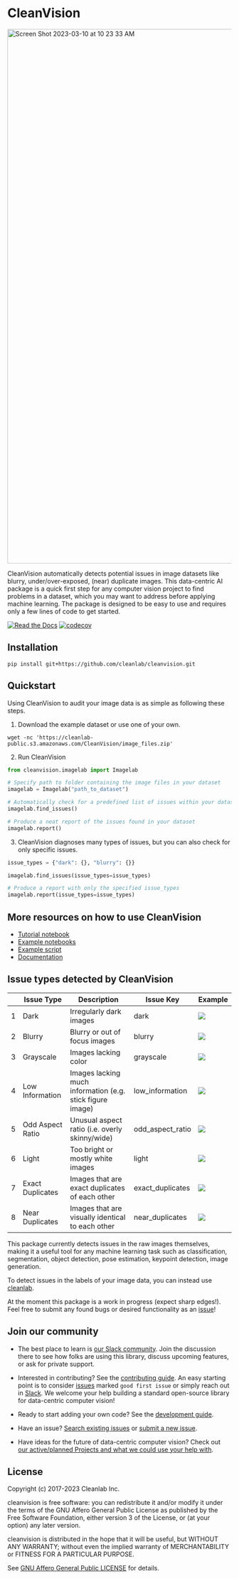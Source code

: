 [//]: # (![]&#40;https://raw.githubusercontent.com/cleanlab/assets/master/cleanlab/cleanvision_logo_open_source_transparent.png&#41;)

# CleanVision
<img width="1200" alt="Screen Shot 2023-03-10 at 10 23 33 AM" src="https://user-images.githubusercontent.com/10901697/224394144-bb0e1c85-6851-4828-bcd2-4ed234270a78.png">

CleanVision automatically detects potential issues in image datasets like blurry, under/over-exposed, (near) duplicate
images. This data-centric AI package is a quick first step for any computer vision project to find problems in a
dataset, which you may want to address before applying machine learning. The package is designed to be easy to use and
requires only a few lines of code to get started.

[![Read the Docs](https://readthedocs.org/projects/cleanvision/badge/?version=latest)](https://cleanvision.readthedocs.io/en/latest/)
[![codecov](https://codecov.io/github/cleanlab/cleanvision/branch/main/graph/badge.svg?token=y1N6MluN9H)](https://codecov.io/gh/cleanlab/cleanvision)

## Installation

```shell
pip install git+https://github.com/cleanlab/cleanvision.git
```

## Quickstart

Using CleanVision to audit your image data is as simple as following these steps.

1. Download the example dataset or use one of your own.

```shell
wget -nc 'https://cleanlab-public.s3.amazonaws.com/CleanVision/image_files.zip'
```

2. Run CleanVision

```python
from cleanvision.imagelab import Imagelab

# Specify path to folder containing the image files in your dataset
imagelab = Imagelab("path_to_dataset")

# Automatically check for a predefined list of issues within your dataset
imagelab.find_issues()

# Produce a neat report of the issues found in your dataset
imagelab.report()
```

3. CleanVision diagnoses many types of issues, but you can also check for only specific issues.

```python
issue_types = {"dark": {}, "blurry": {}}

imagelab.find_issues(issue_types=issue_types)

# Produce a report with only the specified issue_types
imagelab.report(issue_types=issue_types)
```

## More resources on how to use CleanVision

- [Tutorial notebook](https://github.com/cleanlab/cleanvision/blob/main/examples/demo.ipynb)
- [Example notebooks](https://github.com/cleanlab/cleanvision-examples)
- [Example script](https://github.com/cleanlab/cleanvision/blob/main/examples/run.py)
- [Documentation](https://cleanvision.readthedocs.io/)

## Issue types detected by CleanVision

|     | Issue Type       | Description                                               | Issue Key        | Example                                                                    |
|-----|------------------|-----------------------------------------------------------|------------------|----------------------------------------------------------------------------|
| 1   | Dark             | Irregularly dark images                                   | dark             | ![](https://raw.githubusercontent.com/cleanlab/assets/cleanvision-images/cleanvision/example_issue_images/dark.jpg) |
| 2   | Blurry           | Blurry or out of focus images                             | blurry           | ![](https://raw.githubusercontent.com/cleanlab/assets/cleanvision-images/cleanvision/example_issue_images/blurry.png)                                         |
| 3   | Grayscale        | Images lacking color                                      | grayscale        | ![](https://raw.githubusercontent.com/cleanlab/assets/cleanvision-images/cleanvision/example_issue_images/grayscale.jpg)                                      |
| 4   | Low Information  | Images lacking much information (e.g. stick figure image) | low_information  | ![](https://raw.githubusercontent.com/cleanlab/assets/cleanvision-images/cleanvision/example_issue_images/low_information.jpg)                                |
| 5   | Odd Aspect Ratio | Unusual aspect ratio (i.e. overly skinny/wide)            | odd_aspect_ratio | ![](https://raw.githubusercontent.com/cleanlab/assets/cleanvision-images/cleanvision/example_issue_images/odd_aspect_ratio.jpg)                               |
| 6   | Light            | Too bright or mostly white images                         | light            | ![](https://raw.githubusercontent.com/cleanlab/assets/cleanvision-images/cleanvision/example_issue_images/light.jpg)                                          |
| 7   | Exact Duplicates | Images that are exact duplicates of each other            | exact_duplicates | ![](https://raw.githubusercontent.com/cleanlab/assets/cleanvision-images/cleanvision/example_issue_images/exact_duplicates.png)                               |
| 8   | Near Duplicates  | Images that are visually identical to each other          | near_duplicates  | ![](https://raw.githubusercontent.com/cleanlab/assets/cleanvision-images/cleanvision/example_issue_images/near_duplicates.png)                                |

This package currently detects issues in the raw images themselves, making it a useful tool for any machine learning
task such as classification, segmentation, object detection, pose estimation, keypoint detection, image generation.

To detect issues in the labels of your image data, you can instead
use [cleanlab](https://github.com/cleanlab/cleanlab/).

At the moment this package is a work in progress (expect sharp edges!).
Feel free to submit any found bugs or desired functionality as an [issue][issue]!

## Join our community

* The best place to learn is [our Slack community](https://cleanlab.ai/slack). Join the discussion there to see how
  folks are using this library, discuss upcoming features, or ask for private support.

* Interested in contributing? See the [contributing guide](CONTRIBUTING.md). An easy starting point is to
  consider [issues](https://github.com/cleanlab/cleanvision/labels/good%20first%20issue) marked `good first issue` or
  simply reach out in [Slack](https://cleanlab.ai/slack). We welcome your help building a standard open-source library
  for data-centric computer vision!

* Ready to start adding your own code? See the [development guide](DEVELOPMENT.md).

* Have an issue? [Search existing issues](https://github.com/cleanlab/cleanvision/issues?q=is%3Aissue)
  or [submit a new issue](https://github.com/cleanlab/cleanvision/issues/new/choose).

* Have ideas for the future of data-centric computer vision? Check
  out [our active/planned Projects and what we could use your help with](https://github.com/cleanlab/cleanvision/projects).

## License

Copyright (c) 2017-2023 Cleanlab Inc.

cleanvision is free software: you can redistribute it and/or modify it under the terms of the GNU Affero General Public
License as published by the Free Software Foundation, either version 3 of the License, or (at your option) any later
version.

cleanvision is distributed in the hope that it will be useful, but WITHOUT ANY WARRANTY; without even the implied
warranty of MERCHANTABILITY or FITNESS FOR A PARTICULAR PURPOSE.

See [GNU Affero General Public LICENSE](https://github.com/cleanlab/cleanvision/blob/main/LICENSE) for details.

[issue]: https://github.com/cleanlab/cleanvision/issues/new
